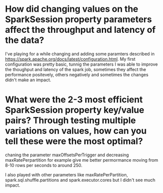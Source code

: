 # How did changing values on the SparkSession property parameters affect the throughput and latency of the data?

I've playing for a while changing and adding some paramters described  in https://spark.apache.org/docs/latest/configuration.html.
My first configuration was pretty basic, tunnig the parameters I was able to improve the thoughput and latency of the spark job, sometimes they affect the performance positevely, others negatively and sometimes the changes didn't make an impact.

# What were the 2-3 most efficient SparkSession property key/value pairs? Through testing multiple variations on values, how can you tell these were the most optimal?
chaning the parameter maxOffsetsPerTrigger and decreasing maxRatePerpartition for example give me better permormance moving from 8-10 rows per seconds to around 250.

I also played with other parameters like maxRatePerPartition, spark.sql.shuffle.partitions and spark.executor.cores but I didn't see much impact.


